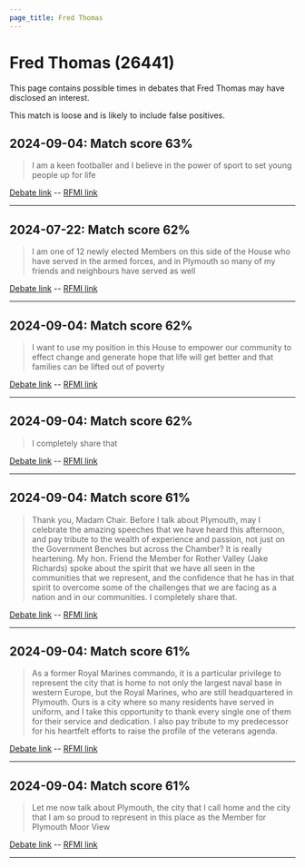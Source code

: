 ```yaml
---
page_title: Fred Thomas
---
```


# Fred Thomas  (26441)

This page contains possible times in debates that Fred Thomas may have disclosed an interest.

This match is loose and is likely to include false positives. 



## 2024-09-04: Match score 63%

>I am a keen footballer and I believe in the power of sport to set young people up for life

[Debate link](https://www.theyworkforyou.com/debates/?id=2024-09-04b.371.1)  --  [RFMI link](https://www.theyworkforyou.com/mp/26441/register)


---



## 2024-07-22: Match score 62%

>I am one of 12 newly elected Members on this side of the House who have served in the armed forces, and in Plymouth so many of my friends and neighbours have served as well

[Debate link](https://www.theyworkforyou.com/debates/?id=2024-07-22e.376.2)  --  [RFMI link](https://www.theyworkforyou.com/mp/26441/register)


---



## 2024-09-04: Match score 62%

>I want to use my position in this House to empower our community to effect change and generate hope that life will get better and that families can be lifted out of poverty

[Debate link](https://www.theyworkforyou.com/debates/?id=2024-09-04b.371.1)  --  [RFMI link](https://www.theyworkforyou.com/mp/26441/register)


---



## 2024-09-04: Match score 62%

>I completely share that

[Debate link](https://www.theyworkforyou.com/debates/?id=2024-09-04b.371.1)  --  [RFMI link](https://www.theyworkforyou.com/mp/26441/register)


---



## 2024-09-04: Match score 61%

>Thank you, Madam Chair. Before I talk about Plymouth, may I celebrate the amazing speeches that we have heard this afternoon, and pay tribute to the wealth of experience and passion, not just on the Government Benches but across the Chamber? It is really heartening. My hon. Friend the Member for Rother Valley (Jake Richards) spoke about the spirit that we have all seen in the communities that we represent, and the confidence that he has in that spirit to overcome some of the challenges that we are facing as a nation and in our communities. I completely share that.

[Debate link](https://www.theyworkforyou.com/debates/?id=2024-09-04b.371.1)  --  [RFMI link](https://www.theyworkforyou.com/mp/26441/register)


---



## 2024-09-04: Match score 61%

>As a former Royal Marines commando, it is a particular privilege to represent the city that is home to not only the largest naval base in western Europe, but the Royal Marines, who are still headquartered in Plymouth. Ours is a city where so many residents have served in uniform, and I take this opportunity to thank every single one of them for their service and dedication. I also pay tribute to my predecessor for his heartfelt efforts to raise the profile of the veterans agenda.

[Debate link](https://www.theyworkforyou.com/debates/?id=2024-09-04b.371.1)  --  [RFMI link](https://www.theyworkforyou.com/mp/26441/register)


---



## 2024-09-04: Match score 61%

>Let me now talk about Plymouth, the city that I call home and the city that I am so proud to represent in this place as the Member for Plymouth Moor View

[Debate link](https://www.theyworkforyou.com/debates/?id=2024-09-04b.371.1)  --  [RFMI link](https://www.theyworkforyou.com/mp/26441/register)


---

